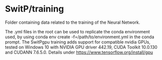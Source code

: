 # SwitP/training
Folder containing data related to the training of the Neural Network.

The .yml files in the root can be used to replicate the conda environment used, by using conda env create -f=/path/to/environment.yml in the conda prompt.
The SwitPgpu training adds support for compatible nvidia GPUs, tested on Windows 10 with NVIDIA GPU driver 442.19, CUDA Toolkit 10.0.130 and CUDANN 7.6.5.0. Details under https://www.tensorflow.org/install/gpu